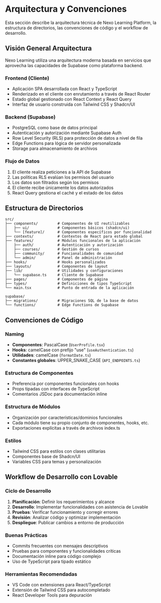 
# Arquitectura y Convenciones

Esta sección describe la arquitectura técnica de Nexo Learning Platform, la estructura de directorios, las convenciones de código y el workflow de desarrollo.

## Visión General Arquitectura

Nexo Learning utiliza una arquitectura moderna basada en servicios que aprovecha las capacidades de Supabase como plataforma backend.

### Frontend (Cliente)
- Aplicación SPA desarrollada con React y TypeScript
- Renderizado en el cliente con enrutamiento a través de React Router
- Estado global gestionado con React Context y React Query
- Interfaz de usuario construida con Tailwind CSS y Shadcn/UI

### Backend (Supabase)
- PostgreSQL como base de datos principal
- Autenticación y autorización mediante Supabase Auth
- Row Level Security (RLS) para protección de datos a nivel de fila
- Edge Functions para lógica de servidor personalizada
- Storage para almacenamiento de archivos

### Flujo de Datos
1. El cliente realiza peticiones a la API de Supabase
2. Las políticas RLS evalúan los permisos del usuario
3. Los datos son filtrados según los permisos
4. El cliente recibe únicamente los datos autorizados
5. React Query gestiona el caché y el estado de los datos

## Estructura de Directorios

```
src/
├── components/         # Componentes de UI reutilizables
│   ├── ui/             # Componentes básicos (shadcn/ui)
│   └── [feature]/      # Componentes específicos por funcionalidad
├── contexts/           # Contextos de React para estado global
├── features/           # Módulos funcionales de la aplicación
│   ├── auth/           # Autenticación y autorización
│   ├── courses/        # Gestión de cursos
│   ├── community/      # Funcionalidades de comunidad
│   └── admin/          # Panel de administración
├── hooks/              # Hooks personalizados
├── layouts/            # Componentes de layout
├── lib/                # Utilidades y configuraciones
│   └── supabase.ts     # Cliente de Supabase
├── pages/              # Componentes de página
├── types/              # Definiciones de tipos TypeScript
└── main.tsx            # Punto de entrada de la aplicación

supabase/
├── migrations/         # Migraciones SQL de la base de datos
└── functions/          # Edge Functions de Supabase
```

## Convenciones de Código

### Naming
- **Componentes**: PascalCase (`UserProfile.tsx`)
- **Hooks**: camelCase con prefijo "use" (`useAuthentication.ts`)
- **Utilidades**: camelCase (`formatDate.ts`)
- **Constantes globales**: UPPER_SNAKE_CASE (`API_ENDPOINTS.ts`)

### Estructura de Componentes
- Preferencia por componentes funcionales con hooks
- Props tipadas con interfaces de TypeScript
- Comentarios JSDoc para documentación inline

### Estructura de Módulos
- Organización por características/dominios funcionales
- Cada módulo tiene su propio conjunto de componentes, hooks, etc.
- Exportaciones explícitas a través de archivos index.ts

### Estilos
- Tailwind CSS para estilos con clases utilitarias
- Componentes base de Shadcn/UI
- Variables CSS para temas y personalización

## Workflow de Desarrollo con Lovable

### Ciclo de Desarrollo
1. **Planificación**: Definir los requerimientos y alcance
2. **Desarrollo**: Implementar funcionalidades con asistencia de Lovable
3. **Pruebas**: Verificar funcionamiento y corregir errores
4. **Revisión**: Analizar código y optimizar implementación
5. **Despliegue**: Publicar cambios a entorno de producción

### Buenas Prácticas
- Commits frecuentes con mensajes descriptivos
- Pruebas para componentes y funcionalidades críticas
- Documentación inline para código complejo
- Uso de TypeScript para tipado estático

### Herramientas Recomendadas
- VS Code con extensiones para React/TypeScript
- Extensión de Tailwind CSS para autocompletado
- React Developer Tools para depuración
